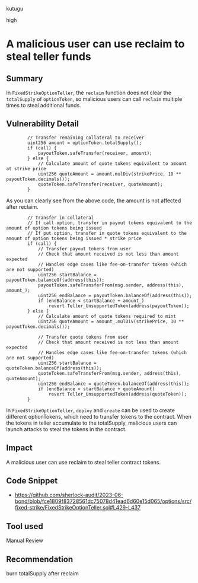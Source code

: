 kutugu

high

# A malicious user can use reclaim to steal teller funds

## Summary

In `FixedStrikeOptionTeller`, the `reclaim` function does not clear the `totalSupply` of `optionToken`, so malicious users can call `reclaim` multiple times to steal additional funds.

## Vulnerability Detail

```solidity
        // Transfer remaining collateral to receiver
        uint256 amount = optionToken.totalSupply();
        if (call) {
            payoutToken.safeTransfer(receiver, amount);
        } else {
            // Calculate amount of quote tokens equivalent to amount at strike price
            uint256 quoteAmount = amount.mulDiv(strikePrice, 10 ** payoutToken.decimals());
            quoteToken.safeTransfer(receiver, quoteAmount);
        }
```

As you can clearly see from the above code, the amount is not affected after reclaim. 

```solidity
        // Transfer in collateral
        // If call option, transfer in payout tokens equivalent to the amount of option tokens being issued
        // If put option, transfer in quote tokens equivalent to the amount of option tokens being issued * strike price
        if (call) {
            // Transfer payout tokens from user
            // Check that amount received is not less than amount expected
            // Handles edge cases like fee-on-transfer tokens (which are not supported)
            uint256 startBalance = payoutToken.balanceOf(address(this));
            payoutToken.safeTransferFrom(msg.sender, address(this), amount_);
            uint256 endBalance = payoutToken.balanceOf(address(this));
            if (endBalance < startBalance + amount_)
                revert Teller_UnsupportedToken(address(payoutToken));
        } else {
            // Calculate amount of quote tokens required to mint
            uint256 quoteAmount = amount_.mulDiv(strikePrice, 10 ** payoutToken.decimals());

            // Transfer quote tokens from user
            // Check that amount received is not less than amount expected
            // Handles edge cases like fee-on-transfer tokens (which are not supported)
            uint256 startBalance = quoteToken.balanceOf(address(this));
            quoteToken.safeTransferFrom(msg.sender, address(this), quoteAmount);
            uint256 endBalance = quoteToken.balanceOf(address(this));
            if (endBalance < startBalance + quoteAmount)
                revert Teller_UnsupportedToken(address(quoteToken));
        }
```

In `FixedStrikeOptionTeller`, `deploy` and `create` can be used to create different optionTokens, which need to transfer tokens to the contract. When the tokens in teller accumulate to the totalSupply, malicious users can launch attacks to steal the tokens in the contract.

## Impact

A malicious user can use reclaim to steal teller contract tokens.

## Code Snippet

- https://github.com/sherlock-audit/2023-06-bond/blob/fce1809f83728561dc75078d41ead6d60e15d065/options/src/fixed-strike/FixedStrikeOptionTeller.sol#L429-L437

## Tool used

Manual Review

## Recommendation

burn totalSupply after reclaim
